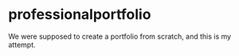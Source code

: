 # professionalportfolio

We were supposed to create a portfolio from scratch, and this is my attempt.
